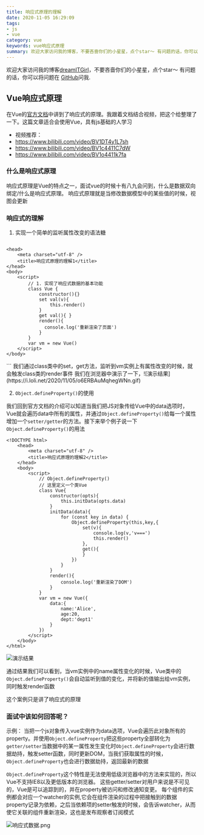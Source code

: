 ```yaml
---
title: 响应式原理的理解
date: 2020-11-05 16:29:09
tags:
- js
- vue
category: vue
keywords: vue响应式原理
summary: 欢迎大家访问我的博客，不要吝啬你们的小星星，点个star～ 有问题的话，你可以将问题在留言板留言问我.
---
```


欢迎大家访问我的博客[dreamITGirl](https://github.com/dreamITGirl)，不要吝啬你们的小星星，点个star～ 有问题的话，你可以将问题在 [GitHub](https://github.com/dreamITGirl/dreamITGirl.github.io/issues)问我.

## Vue响应式原理
在Vue的[官方文档](https://cn.vuejs.org/v2/guide/reactivity.html)中讲到了响应式的原理。我跟着文档结合视频，把这个给整理了一下。这篇文章适合会使用Vue，具有js基础的人学习

- 视频推荐：
- https://www.bilibili.com/video/BV1DT4y1L7sh
- https://www.bilibili.com/video/BV1c4411C7dW
- https://www.bilibili.com/video/BV1o4411k7fa

### 什么是响应式原理

响应式原理是Vue的特点之一，面试vue的时候十有八九会问到，什么是数据双向绑定/什么是响应式原理。
响应式原理就是当修改数据模型中的某些值的时候，视图会更新

### 响应式的理解

1. 实现一个简单的监听属性改变的语法糖
     
   ```
<!DOCTYPE html>
    <head>
        <meta charset="utf-8" />
        <title>响应式原理的理解1</title>
    </head>
    <body>
        <script>
            // 1. 实现了响应式数据的基本功能
            class Vue {
                constructor(){}
                set val(v){
                    this.render()
                }
                get val(){ }
                render(){
                  console.log('重新渲染了页面')
                }
            } 
            var vm = new Vue()
        </script>
    </body>
</html>
```
我们通过class类中的set，get方法，监听到vm实例上有属性改变的时候，就会触发class类的render事件
我们在浏览器中演示了一下，![演示结果](https://i.loli.net/2020/11/05/o6ERBAuMqhegWNn.gif)

2. ```Object.defineProperty()```的使用

我们回到官方文档的介绍可以知道当我们把JS对象传给Vue中的data选项时，Vue就会遍历data中所有的属性，并通过```Object.defineProperty()```给每一个属性增加一个```setter/getter```的方法。接下来举个例子说一下```Object.defineProperty()```的用法

```
<!DOCTYPE html>
    <head>
        <meta charset="utf-8" />
        <title>响应式原理的理解2</title>
    </head>
    <body>
        <script>
            // Object.defineProperty()
            // 这里定义一个类Vue
            class Vue{
                constructor(opts){
                    this.initData(opts.data)
                }
                initData(data){
                    for (const key in data) {
                        Object.defineProperty(this,key,{
                            set(v){
                                console.log(v,'v===')
                                this.render()
                            },
                            get(){
                            }
                        })
                    }
                }
                render(){
                    console.log('重新渲染了DOM')
                }
            }
            var vm = new Vue({
                data:{
                    name:'Alice',
                    age:20,
                    dept:'dept1'
                }
            })
        </script>
    </body>
</html>
```
![演示结果](https://i.loli.net/2020/11/05/4StGJkxbeEruqlh.png)

通过结果我们可以看到，当vm实例中的name属性变化的时候，Vue类中的```Object.defineProperty()```会自动监听到值的变化，并将新的值输出给vm实例，同时触发render函数

这个案例只是讲了响应式的原理

### 面试中该如何回答呢？

示例：
 当把一个js对象传入vue实例作为data选项，Vue会遍历此对象所有的property。并使用```Object.defineProperty```把这些property全部转化为```getter/setter```当数据中的某一属性发生变化时```Object.defineProperty```会进行数据劫持，触发setter函数，同时更新DOM，当我们获取属性的时候，```Object.defineProperty```也会进行数据劫持，返回最新的数据

```Object.defineProperty```这个特性是无法使用低级浏览器中的方法来实现的，所以Vue不支持IE8以及更低版本的浏览器。
这些getter/setter对用户来说是不可见的，Vue是可以追踪到的，并在property被访问和修改通知变更。
每个组件的实例都会对应一个watcher的实例,它会在组件渲染的过程中把接触到的数据property记录为依赖，之后当依赖项的setter触发的时候，会告诉watcher，从而使它关联的组件重新渲染，这也是发布观察者订阅模式

![响应式数据.png](https://i.loli.net/2020/11/05/ar7SD6EhnOtzHTI.png)









